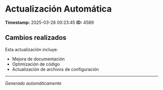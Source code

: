# Actualización Automática

**Timestamp:** 2025-03-28 00:23:45
**ID:** 4589

## Cambios realizados

Esta actualización incluye:
- Mejora de documentación
- Optimización de código
- Actualización de archivos de configuración

---
*Generado automáticamente*
